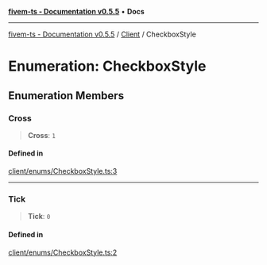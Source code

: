 [**fivem-ts - Documentation v0.5.5**](../../../README.md) • **Docs**

***

[fivem-ts - Documentation v0.5.5](../../../README.md) / [Client](../README.md) / CheckboxStyle

# Enumeration: CheckboxStyle

## Enumeration Members

### Cross

> **Cross**: `1`

#### Defined in

[client/enums/CheckboxStyle.ts:3](https://github.com/Purpose-Dev/fivem-ts/blob/main/src/client/enums/CheckboxStyle.ts#L3)

***

### Tick

> **Tick**: `0`

#### Defined in

[client/enums/CheckboxStyle.ts:2](https://github.com/Purpose-Dev/fivem-ts/blob/main/src/client/enums/CheckboxStyle.ts#L2)
